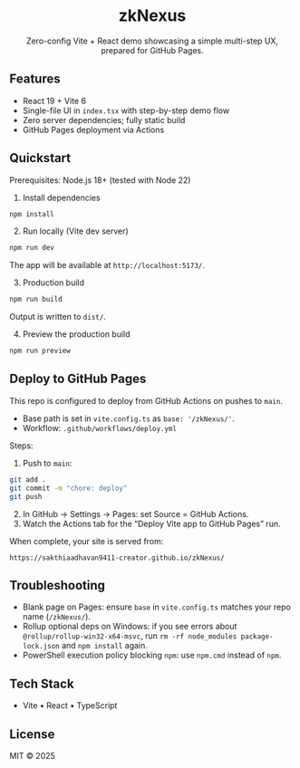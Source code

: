 <div align="center">
<h1>zkNexus</h1>
<p>Zero-config Vite + React demo showcasing a simple multi-step UX, prepared for GitHub Pages.</p>
</div>

## Features

- React 19 + Vite 6
- Single-file UI in `index.tsx` with step-by-step demo flow
- Zero server dependencies; fully static build
- GitHub Pages deployment via Actions

## Quickstart

Prerequisites: Node.js 18+ (tested with Node 22)

1) Install dependencies
```bash
npm install
```

2) Run locally (Vite dev server)
```bash
npm run dev
```
The app will be available at `http://localhost:5173/`.

3) Production build
```bash
npm run build
```
Output is written to `dist/`.

4) Preview the production build
```bash
npm run preview
```

## Deploy to GitHub Pages

This repo is configured to deploy from GitHub Actions on pushes to `main`.

- Base path is set in `vite.config.ts` as `base: '/zkNexus/'`.
- Workflow: `.github/workflows/deploy.yml`

Steps:
1) Push to `main`:
```bash
git add .
git commit -m "chore: deploy"
git push
```
2) In GitHub → Settings → Pages: set Source = GitHub Actions.
3) Watch the Actions tab for the “Deploy Vite app to GitHub Pages” run.

When complete, your site is served from:
```
https://sakthiaadhavan9411-creator.github.io/zkNexus/
```

## Troubleshooting

- Blank page on Pages: ensure `base` in `vite.config.ts` matches your repo name (`/zkNexus/`).
- Rollup optional deps on Windows: if you see errors about `@rollup/rollup-win32-x64-msvc`, run `rm -rf node_modules package-lock.json` and `npm install` again.
- PowerShell execution policy blocking `npm`: use `npm.cmd` instead of `npm`.

## Tech Stack

- Vite • React • TypeScript

## License

MIT © 2025
